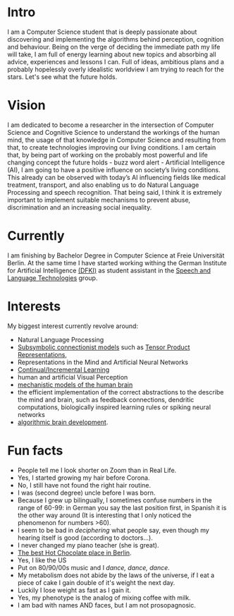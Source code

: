 
# Intro

I am a Computer Science student that is deeply passionate about discovering and
implementing the algorithms behind perception, cognition and behaviour. Being
on the verge of deciding the immediate path my life will take, I am full of energy
learning about new topics and absorbing all advice, experiences and lessons I can.
Full of ideas, ambitious plans and a probably hopelessly overly idealistic worldview I
am trying to reach for the stars. Let's see what the future holds.

# Vision

I am dedicated to become a researcher in the intersection of Computer Science and
Cognitive Science to understand the workings of the human mind, the usage of that
knowledge in Computer Science and resulting from that, to create technologies
improving our living conditions.
I am certain that, by being part of working on the probably most powerful and life
changing concept the future holds - buzz word alert - Artificial Intelligence (AI), I
am going to have a positive influence on society’s living conditions. This already
can be observed with today’s AI influencing fields like medical treatment, transport,
and also enabling us to do Natural Language Processing and speech recognition.
That being said, I think it is extremely important to implement suitable mechanisms
to prevent abuse, discrimination and an increasing social inequality.

# Currently

I am finishing by Bachelor Degree in Computer Science at Freie Universität Berlin.
At the same time I have started working withing the German Institute for Artificial
Intelligence [(DFKI)](https://www.dfki.de/en/web/) as student assistant in the
[Speech and Language Technologies](https://www.dfki.de/en/web/research/research-departments/speech-and-language-technology) group.

# Interests

My biggest interest currently revolve around:
- Natural Language Processing
- [Subsymbolic connectionist models](https://en.wikipedia.org/wiki/G%C3%B6del,_Escher,_Bach) such as [Tensor Product Representations](https://doi.org/10.1016/0004-3702(90)90007-M),
- Representations in the Mind and Artificial Neural Networks
- [Continual/Incremental Learning](https://doi.org/10.1016/j.neunet.2019.01.012)
- human and artificial Visual Perception
- [mechanistic models of the human brain](https://arxiv.org/abs/2104.01490)
- the efficient implementation of the correct abstractions to the describe the mind and brain, such as feedback connections, dendritic computations, biologically inspired
learning rules or spiking neural networks
- [algorithmic brain development](https://press.princeton.edu/books/hardcover/9780691181226/the-self-assembling-brain).

# Fun facts

- People tell me I look shorter on Zoom than in Real Life.
- Yes, I started growing my hair before Corona.
- No, I still have not found the right hair routine.
- I was (second degree) uncle before I was born.
- Because I grew up bilingually, I sometimes confuse numbers in the range of
60-99: in German you say the last position first, in Spanish it is the other way
around (It is interesting that I only noticed the phenomenon for numbers >60).
- I seem to be bad in _deciphering_ what people say, even though my
hearing itself is good (according to doctors...).
- I never changed my piano teacher (she is great).
- [The best Hot Chocolate place in Berlin](https://www.berliner-kaffeeroesterei.de/).
- Yes, I like the US
- Put on 80/90/00s music and I _dance, dance, dance_.
- My metabolism does not abide by the laws of the universe, if I eat a piece of
cake I gain double of it's weight the next day.
- Luckily I lose weight as fast as I gain it.
- Yes, my phenotype is the analog of mixing coffee with milk.
- I am bad with names AND faces, but I am not prosopagnosic.
